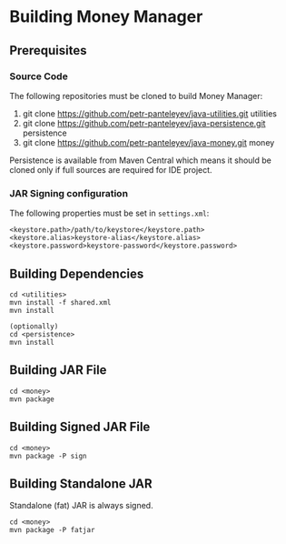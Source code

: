 # Building Money Manager

## Prerequisites

### Source Code

The following repositories must be cloned to build Money Manager:

1. git clone https://github.com/petr-panteleyev/java-utilities.git utilities
2. git clone https://github.com/petr-panteleyev/java-persistence.git persistence
3. git clone https://github.com/petr-panteleyev/java-money.git money

Persistence is available from Maven Central which means it should be cloned only if full sources are required for IDE project.

### JAR Signing configuration
The following properties must be set in `settings.xml`:

```
<keystore.path>/path/to/keystore</keystore.path>
<keystore.alias>keystore-alias</keystore.alias>
<keystore.password>keystore-password</keystore.password>
```

## Building Dependencies

```
cd <utilities>
mvn install -f shared.xml
mvn install

(optionally)
cd <persistence>
mvn install
```

## Building JAR File

```
cd <money>
mvn package
```

## Building Signed JAR File

```
cd <money>
mvn package -P sign
```

## Building Standalone JAR
Standalone (fat) JAR is always signed.

```
cd <money>
mvn package -P fatjar
```
